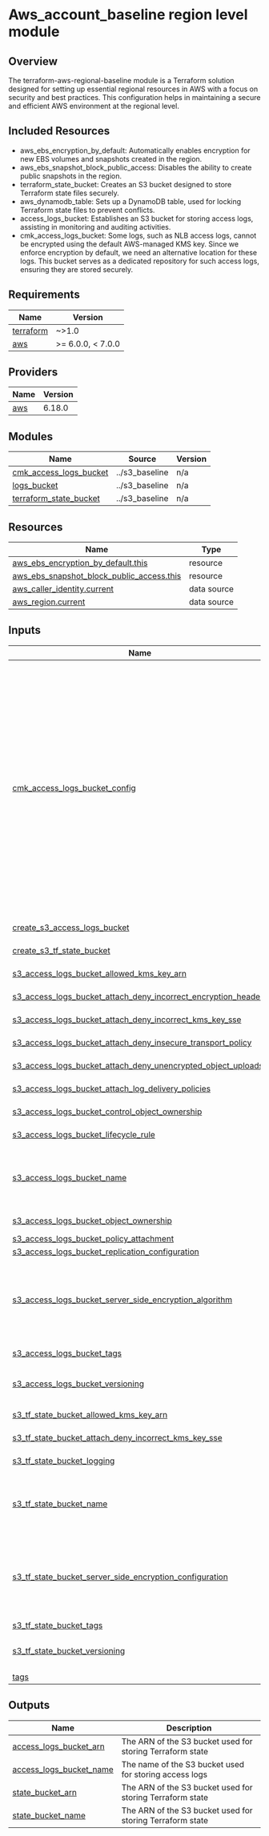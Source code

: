 # Aws_account_baseline region level module

## Overview
The terraform-aws-regional-baseline module is a Terraform solution designed for setting up essential regional resources in AWS with a focus on security and best practices. This configuration helps in maintaining a secure and efficient AWS environment at the regional level.

## Included Resources
- aws_ebs_encryption_by_default: Automatically enables encryption for new EBS volumes and snapshots created in the region.
- aws_ebs_snapshot_block_public_access: Disables the ability to create public snapshots in the region.
- terraform_state_bucket: Creates an S3 bucket designed to store Terraform state files securely.
- aws_dynamodb_table: Sets up a DynamoDB table, used for locking Terraform state files to prevent conflicts.
- access_logs_bucket: Establishes an S3 bucket for storing access logs, assisting in monitoring and auditing activities.
- cmk_access_logs_bucket: Some logs, such as NLB access logs, cannot be encrypted using the default AWS-managed KMS key. Since we enforce encryption by default, we need an alternative location for these logs. This bucket serves as a dedicated repository for such access logs, ensuring they are stored securely.

<!-- BEGINNING OF PRE-COMMIT-TERRAFORM DOCS HOOK -->
## Requirements

| Name | Version |
|------|---------|
| <a name="requirement_terraform"></a> [terraform](#requirement\_terraform) | ~>1.0 |
| <a name="requirement_aws"></a> [aws](#requirement\_aws) | >= 6.0.0, < 7.0.0 |

## Providers

| Name | Version |
|------|---------|
| <a name="provider_aws"></a> [aws](#provider\_aws) | 6.18.0 |

## Modules

| Name | Source | Version |
|------|--------|---------|
| <a name="module_cmk_access_logs_bucket"></a> [cmk\_access\_logs\_bucket](#module\_cmk\_access\_logs\_bucket) | ../s3_baseline | n/a |
| <a name="module_logs_bucket"></a> [logs\_bucket](#module\_logs\_bucket) | ../s3_baseline | n/a |
| <a name="module_terraform_state_bucket"></a> [terraform\_state\_bucket](#module\_terraform\_state\_bucket) | ../s3_baseline | n/a |

## Resources

| Name | Type |
|------|------|
| [aws_ebs_encryption_by_default.this](https://registry.terraform.io/providers/hashicorp/aws/latest/docs/resources/ebs_encryption_by_default) | resource |
| [aws_ebs_snapshot_block_public_access.this](https://registry.terraform.io/providers/hashicorp/aws/latest/docs/resources/ebs_snapshot_block_public_access) | resource |
| [aws_caller_identity.current](https://registry.terraform.io/providers/hashicorp/aws/latest/docs/data-sources/caller_identity) | data source |
| [aws_region.current](https://registry.terraform.io/providers/hashicorp/aws/latest/docs/data-sources/region) | data source |

## Inputs

| Name | Description | Type | Default | Required |
|------|-------------|------|---------|:--------:|
| <a name="input_cmk_access_logs_bucket_config"></a> [cmk\_access\_logs\_bucket\_config](#input\_cmk\_access\_logs\_bucket\_config) | Configuration for the CMK (Customer Master Key) access logs bucket.<br/>- bucket\_name: The name of the S3 bucket. If not specified, the module will generate a name automatically.<br/>- logging: If not specified and access logs bucket is created, the module will create a logging configuration that targets the access logs bucket.<br/>- server\_side\_encryption\_configuration: It is not set to default, so you will be able to create the bucket and specify the encryption algorithm and the KMS key later. | <pre>object({<br/>    create_bucket                            = optional(bool, false)<br/>    bucket_name                              = optional(string, "")<br/>    versioning                               = optional(any, { enabled = true })<br/>    server_side_encryption_configuration     = optional(any, {})<br/>    logging                                  = optional(any, {})<br/>    lifecycle_rule                           = optional(any, [])<br/>    replication_configuration                = optional(any, {})<br/>    object_ownership                         = optional(string, "BucketOwnerEnforced")<br/>    control_object_ownership                 = optional(bool, true)<br/>    allowed_kms_key_arn                      = optional(string, null)<br/>    policy                                   = optional(any, null)<br/>    attach_log_delivery_policies             = optional(bool, true)<br/>    attach_deny_incorrect_kms_key_sse        = optional(bool, false)<br/>    attach_deny_insecure_transport_policy    = optional(bool, true)<br/>    attach_deny_unencrypted_object_uploads   = optional(bool, true)<br/>    attach_deny_incorrect_encryption_headers = optional(bool, true)<br/>    tags                                     = optional(map(string), {})<br/>  })</pre> | `{}` | no |
| <a name="input_create_s3_access_logs_bucket"></a> [create\_s3\_access\_logs\_bucket](#input\_create\_s3\_access\_logs\_bucket) | If true, module will create S3 bucket for storing access logs | `bool` | `true` | no |
| <a name="input_create_s3_tf_state_bucket"></a> [create\_s3\_tf\_state\_bucket](#input\_create\_s3\_tf\_state\_bucket) | If true, module will create S3 bucket for storing Terraform state | `bool` | `true` | no |
| <a name="input_s3_access_logs_bucket_allowed_kms_key_arn"></a> [s3\_access\_logs\_bucket\_allowed\_kms\_key\_arn](#input\_s3\_access\_logs\_bucket\_allowed\_kms\_key\_arn) | The ARN of KMS key which should be allowed in PutObject | `string` | `null` | no |
| <a name="input_s3_access_logs_bucket_attach_deny_incorrect_encryption_headers"></a> [s3\_access\_logs\_bucket\_attach\_deny\_incorrect\_encryption\_headers](#input\_s3\_access\_logs\_bucket\_attach\_deny\_incorrect\_encryption\_headers) | Controls if S3 bucket policy should deny requests with incorrect encryption headers. | `bool` | `false` | no |
| <a name="input_s3_access_logs_bucket_attach_deny_incorrect_kms_key_sse"></a> [s3\_access\_logs\_bucket\_attach\_deny\_incorrect\_kms\_key\_sse](#input\_s3\_access\_logs\_bucket\_attach\_deny\_incorrect\_kms\_key\_sse) | Controls if S3 bucket policy should deny usage of incorrect KMS key SSE. | `bool` | `false` | no |
| <a name="input_s3_access_logs_bucket_attach_deny_insecure_transport_policy"></a> [s3\_access\_logs\_bucket\_attach\_deny\_insecure\_transport\_policy](#input\_s3\_access\_logs\_bucket\_attach\_deny\_insecure\_transport\_policy) | Controls if S3 bucket policy should deny insecure transport (HTTP) requests. | `bool` | `true` | no |
| <a name="input_s3_access_logs_bucket_attach_deny_unencrypted_object_uploads"></a> [s3\_access\_logs\_bucket\_attach\_deny\_unencrypted\_object\_uploads](#input\_s3\_access\_logs\_bucket\_attach\_deny\_unencrypted\_object\_uploads) | Controls if S3 bucket policy should deny unencrypted object uploads. | `bool` | `false` | no |
| <a name="input_s3_access_logs_bucket_attach_log_delivery_policies"></a> [s3\_access\_logs\_bucket\_attach\_log\_delivery\_policies](#input\_s3\_access\_logs\_bucket\_attach\_log\_delivery\_policies) | Attach S3/VPC/NLB/ALB/ELB access log delivery policy to the bucket. | `bool` | `true` | no |
| <a name="input_s3_access_logs_bucket_control_object_ownership"></a> [s3\_access\_logs\_bucket\_control\_object\_ownership](#input\_s3\_access\_logs\_bucket\_control\_object\_ownership) | Control object ownership for the S3 access logs bucket. | `bool` | `true` | no |
| <a name="input_s3_access_logs_bucket_lifecycle_rule"></a> [s3\_access\_logs\_bucket\_lifecycle\_rule](#input\_s3\_access\_logs\_bucket\_lifecycle\_rule) | List of maps containing configuration of object lifecycle management. | `any` | `[]` | no |
| <a name="input_s3_access_logs_bucket_name"></a> [s3\_access\_logs\_bucket\_name](#input\_s3\_access\_logs\_bucket\_name) | The name of the S3 bucket.<br/>  If not specified, the module will generate a name automatically like:<br/>  "access-logs-{sha1(format("%s-%s", data.aws\_caller\_identity.current.account\_id, data.aws\_region.current.region))}" | `string` | `""` | no |
| <a name="input_s3_access_logs_bucket_object_ownership"></a> [s3\_access\_logs\_bucket\_object\_ownership](#input\_s3\_access\_logs\_bucket\_object\_ownership) | The type of object ownership for the S3 access logs bucket. | `string` | `"BucketOwnerEnforced"` | no |
| <a name="input_s3_access_logs_bucket_policy_attachment"></a> [s3\_access\_logs\_bucket\_policy\_attachment](#input\_s3\_access\_logs\_bucket\_policy\_attachment) | The policy to apply to the logs bucket. | `any` | `null` | no |
| <a name="input_s3_access_logs_bucket_replication_configuration"></a> [s3\_access\_logs\_bucket\_replication\_configuration](#input\_s3\_access\_logs\_bucket\_replication\_configuration) | Replication configuration for the S3 bucket. | `any` | `{}` | no |
| <a name="input_s3_access_logs_bucket_server_side_encryption_algorithm"></a> [s3\_access\_logs\_bucket\_server\_side\_encryption\_algorithm](#input\_s3\_access\_logs\_bucket\_server\_side\_encryption\_algorithm) | The server-side encryption algorithm to use for the S3 bucket. | `any` | <pre>{<br/>  "rule": {<br/>    "apply_server_side_encryption_by_default": {<br/>      "sse_algorithm": "AES256"<br/>    }<br/>  }<br/>}</pre> | no |
| <a name="input_s3_access_logs_bucket_tags"></a> [s3\_access\_logs\_bucket\_tags](#input\_s3\_access\_logs\_bucket\_tags) | Tags to be applied to the S3 access logs bucket. | `map(string)` | `{}` | no |
| <a name="input_s3_access_logs_bucket_versioning"></a> [s3\_access\_logs\_bucket\_versioning](#input\_s3\_access\_logs\_bucket\_versioning) | Enable versioning for the S3 bucket. | `any` | <pre>{<br/>  "enabled": true<br/>}</pre> | no |
| <a name="input_s3_tf_state_bucket_allowed_kms_key_arn"></a> [s3\_tf\_state\_bucket\_allowed\_kms\_key\_arn](#input\_s3\_tf\_state\_bucket\_allowed\_kms\_key\_arn) | The ARN of KMS key which should be allowed in PutObject | `string` | `null` | no |
| <a name="input_s3_tf_state_bucket_attach_deny_incorrect_kms_key_sse"></a> [s3\_tf\_state\_bucket\_attach\_deny\_incorrect\_kms\_key\_sse](#input\_s3\_tf\_state\_bucket\_attach\_deny\_incorrect\_kms\_key\_sse) | Controls if S3 bucket policy should deny usage of incorrect KMS key SSE. | `bool` | `false` | no |
| <a name="input_s3_tf_state_bucket_logging"></a> [s3\_tf\_state\_bucket\_logging](#input\_s3\_tf\_state\_bucket\_logging) | Logging settings for the S3 bucket. By default, module will use acess logs bucket. | `map(string)` | `{}` | no |
| <a name="input_s3_tf_state_bucket_name"></a> [s3\_tf\_state\_bucket\_name](#input\_s3\_tf\_state\_bucket\_name) | The name of the S3 bucket.<br/>  If not specified, the module will generate a name automatically like:<br/>  "terraform-state-{sha1(format("%s-%s", data.aws\_caller\_identity.current.account\_id, data.aws\_region.current.name))}" | `string` | `""` | no |
| <a name="input_s3_tf_state_bucket_server_side_encryption_configuration"></a> [s3\_tf\_state\_bucket\_server\_side\_encryption\_configuration](#input\_s3\_tf\_state\_bucket\_server\_side\_encryption\_configuration) | The server-side encryption algorithm to use for the S3 bucket. | `any` | <pre>{<br/>  "rule": {<br/>    "apply_server_side_encryption_by_default": {<br/>      "sse_algorithm": "AES256"<br/>    }<br/>  }<br/>}</pre> | no |
| <a name="input_s3_tf_state_bucket_tags"></a> [s3\_tf\_state\_bucket\_tags](#input\_s3\_tf\_state\_bucket\_tags) | Tags to be applied to the S3 bucket. | `map(string)` | `{}` | no |
| <a name="input_s3_tf_state_bucket_versioning"></a> [s3\_tf\_state\_bucket\_versioning](#input\_s3\_tf\_state\_bucket\_versioning) | Enable versioning for the S3 bucket. | `any` | <pre>{<br/>  "enabled": true<br/>}</pre> | no |
| <a name="input_tags"></a> [tags](#input\_tags) | A map of tags to assign to resources. | `map(string)` | `{}` | no |

## Outputs

| Name | Description |
|------|-------------|
| <a name="output_access_logs_bucket_arn"></a> [access\_logs\_bucket\_arn](#output\_access\_logs\_bucket\_arn) | The ARN of the S3 bucket used for storing Terraform state |
| <a name="output_access_logs_bucket_name"></a> [access\_logs\_bucket\_name](#output\_access\_logs\_bucket\_name) | The name of the S3 bucket used for storing access logs |
| <a name="output_state_bucket_arn"></a> [state\_bucket\_arn](#output\_state\_bucket\_arn) | The ARN of the S3 bucket used for storing Terraform state |
| <a name="output_state_bucket_name"></a> [state\_bucket\_name](#output\_state\_bucket\_name) | The ARN of the S3 bucket used for storing Terraform state |
<!-- END OF PRE-COMMIT-TERRAFORM DOCS HOOK -->
